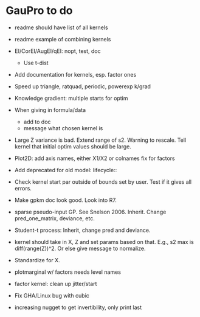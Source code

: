 # GauPro to do

* readme should have list of all kernels

* readme example of combining kernels

* EI/CorEI/AugEI/qEI: nopt, test, doc
  * Use t-dist

* Add documentation for kernels, esp. factor ones

* Speed up triangle, ratquad, periodic, powerexp k/grad

* Knowledge gradient: multiple starts for optim

* When giving in formula/data
  * add to doc
  * message what chosen kernel is

* Large Z variance is bad. Extend range of s2. Warning to rescale. Tell kernel
that initial optim values should be large.

* Plot2D:
  add axis names, either X1/X2 or colnames
  fix for factors

* Add deprecated for old model: lifecycle::

* Check kernel start par outside of bounds set by user. Test if it gives all errors.

* Make gpkm doc look good. Look into R7.

* sparse pseudo-input GP. See Snelson 2006. Inherit. Change pred_one_matrix,
deviance, etc.

* Student-t process: Inherit, change pred and deviance.

* kernel should take in X, Z and set params based on that. E.g., s2 max is
diff(range(Z))^2. Or else give message to normalize.

* Standardize for X.

* plotmarginal w/ factors needs level names

* factor kernel: clean up jitter/start

* Fix GHA/Linux bug with cubic

* increasing nugget to get invertibility, only print last
